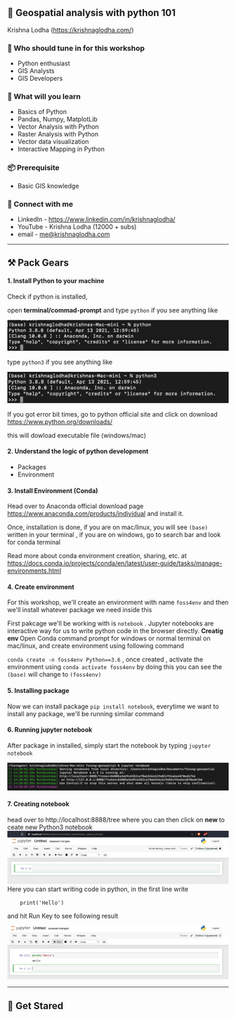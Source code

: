 


## 📢 Geospatial analysis with python 101 

Krishna Lodha (https://krishnaglodha.com/)

### 👤 Who should tune in for this workshop
- Python enthusiast
- GIS Analysts
- GIS Developers 


### 📖 What will you learn
- Basics of Python
- Pandas, Numpy, MatplotLib
- Vector Analysis with Python 
- Raster Analysis with Python
- Vector data visualization
- Interactive Mapping in Python

### 📦 Prerequisite 
- Basic GIS knowledge

### 🤝 Connect with me 
- LinkedIn - https://www.linkedin.com/in/krishnaglodha/
- YouTube - Krishna Lodha (12000 + subs)
- email - me@krishnaglodha.com


---------------------------------------------------------------------------------------------------------------------

## ⚒️ Pack Gears


#### 1. Install Python to your machine

Check if python is installed, 

open <b>terminal/commad-prompt</b> and type `python` if you see anything like

<img src='data/screenshots/pythonInstalled.png' >

type `python3` if you see anything like

<img src='data/screenshots/python3Ins.png' >

If you got error bit times, go to python official site and click on download https://www.python.org/downloads/

this will dowload executable file (windows/mac) 


#### 2. Understand the logic of python development

- Packages 
- Environment



#### 3. Install Environment (Conda)
Head over to Anaconda official download page https://www.anaconda.com/products/individual and install it. 

Once, installation is done, if you are on mac/linux, you will see `(base)` written in your terminal , if you are on windows, go to search bar and look for conda terminal

Read more about conda environment creation, sharing, etc. at https://docs.conda.io/projects/conda/en/latest/user-guide/tasks/manage-environments.html


#### 4. Create environment
For this workshop, we'll create an environment with name `foss4env` and then we'll install whatever package we need inside this

First pakcage we'll be working with is `notebook` . Jupyter notebooks are interactive way for us to write python code in the browser directly.
<b> Creatig env </b> 
Open Conda command prompt for windows or normal terminal  on mac/linux, and create environment using following command

`conda create -n foss4env Python==3.6` , once created , activate the environment using `conda activate foss4env` by doing this you can see the `(base)` will change to `(foss4env)`

#### 5. Installing package

Now we can install package `pip install notebook`, everytime we want to install any package, we'll be running similar command

#### 6. Running jupyter notebook

After package in installed, simply start the notebook by typing `jupyter notebook`

<img src='data/screenshots/notebook.png'  >



#### 7. Creating notebook

head over to http://localhost:8888/tree where you can then click on <b>new </b> to ceate new Python3 notebook
<img src='data/screenshots/note.png'  >
Here you can start writing code in python, in the first line write

```
    print('Hello')
```
and hit Run Key to see following result

<img src='data/screenshots/hello.png'  >


---------------------------------------------------------------------------------------------------------------------

## 🚀 Get Stared


